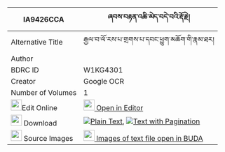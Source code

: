 |IA9426CCA|ཞབས་བརྟན་འཆི་མེད་བདེ་བའི་རྡོ་རྗེ། 
| --- | --- 
|Alternative Title |རྒྱལ་བ་ལོ་རས་པ་གྲགས་པ་དབང་ཕྱུག་མཆོག་གི་རྣམ་ཐར།
|Author | 
|BDRC ID | W1KG4301
|Creator | Google OCR
|Number of Volumes| 1
|<img width="25" src="https://img.icons8.com/color/25/000000/edit-property.png">Edit Online| [<img width="25" src="https://avatars.githubusercontent.com/u/45091458?s=200&v=4"> Open in Editor](http://editor.openpecha.org/IA9426CCA)
|<img width="25" src="https://img.icons8.com/fluent/48/000000/download-2.png"/>  Download | [![](https://img.icons8.com/color/20/000000/txt.png)Plain Text](https://github.com/Openpecha/IA9426CCA/releases/download/v1/shyabten_chime_dewa_i_dorje_plain_IA9426CCA.zip), [![](https://img.icons8.com/color/20/000000/txt.png)Text with Pagination](https://github.com/Openpecha/IA9426CCA/releases/download/v1/shyabten_chime_dewa_i_dorje_pages_IA9426CCA.zip)
|<img width="25" src="https://img.icons8.com/plasticine/100/000000/pictures-folder.png"/>  Source Images | [<img width="25" src="https://library.bdrc.io/icons/BUDA-small.svg"> Images of text file open in BUDA](https://library.bdrc.io/show/bdr:W1KG4301)